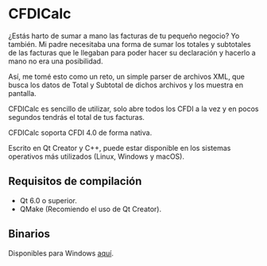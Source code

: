 # CFDICalc

¿Estás harto de sumar a mano las facturas de tu pequeño negocio? Yo también. Mi padre necesitaba una forma de sumar los totales y subtotales de las facturas que le llegaban para poder hacer su declaración y hacerlo a mano no era una posibilidad.

Así, me tomé esto como un reto, un simple parser de archivos XML, que busca los datos de Total y Subtotal de dichos archivos y los muestra en pantalla.

CFDICalc es sencillo de utilizar, solo abre todos los CFDI a la vez y en pocos segundos tendrás el total de tus facturas.

CFDICalc soporta CFDI 4.0 de forma nativa.

Escrito en Qt Creator y C++, puede estar disponible en los sistemas operativos más utilizados (Linux, Windows y macOS).

## Requisitos de compilación

 - Qt 6.0 o superior.
 - QMake (Recomiendo el uso de Qt Creator).
## Binarios
Disponibles para Windows [aquí](https://github.com/Gargadon/CFDICalc/releases).

